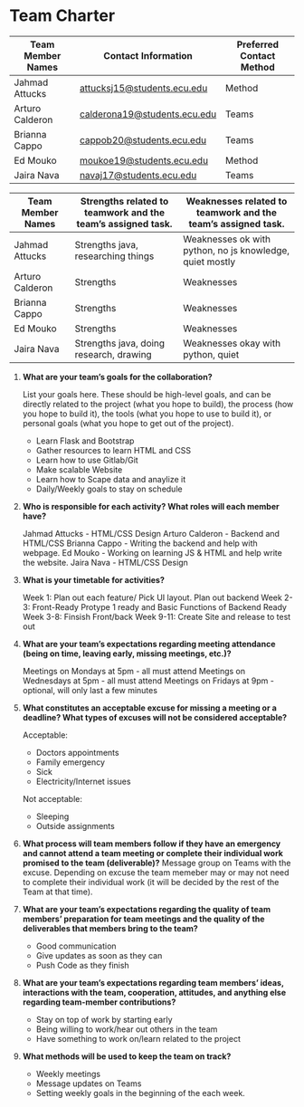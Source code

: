 Team Charter
============
| Team Member Names | Contact Information        | Preferred Contact Method |
| ----------------- | -------------------------- | ------------------------ |
| Jahmad Attucks        | attucksj15@students.ecu.edu     | Method                   |
| Arturo Calderon          | calderona19@students.ecu.edu |  Teams          |
| Brianna Cappo         | cappob20@students.ecu.edu     | Teams                   |
| Ed Mouko | moukoe19@students.ecu.edu     | Method                   |
| Jaira Nava      | navaj17@students.ecu.edu     | Teams                   |

| Team Member Names | Strengths related to teamwork and the team’s assigned task. | Weaknesses related to teamwork and the team’s assigned task. |
| -------------------- | ----------------------------------------------------------- | ------------------------------------------------------------ |
| Jahmad Attucks          | Strengths java, researching things    | Weaknesses  ok with python, no js knowledge, quiet mostly           |
| Arturo Calderon          | Strengths     | Weaknesses             |
| Brianna Cappo           | Strengths     | Weaknesses             |
| Ed Mouko          | Strengths     | Weaknesses             |
| Jaira Nava          | Strengths java, doing research, drawing    | Weaknesses okay with python, quiet            |

1. **What are your team’s goals for the collaboration?**

	List your goals here. These should be high-level goals, and can be directly related to the project (what you hope to build), the process (how you hope to build it), the tools (what you hope to use to build it), or personal goals (what you hope to get out of the project).
   - Learn Flask and Bootstrap
   - Gather resources to learn HTML and CSS
   - Learn how to use Gitlab/Git
   - Make scalable Website
   - Learn how to Scape data and anaylize it
   - Daily/Weekly goals to stay on schedule 

2. **Who is responsible for each activity? What roles will each member have?**

   Jahmad Attucks		- HTML/CSS Design 
   Arturo Calderon		- Backend and HTML/CSS 
   Brianna Cappo		- Writing the backend and help with webpage. 
   Ed Mouko				- Working on learning JS & HTML and help write the website.
   Jaira Nava			- HTML/CSS Design 

3. **What is your timetable for activities?**  

   Week 1: Plan out each feature/ Pick UI layout. Plan out backend 
   Week 2-3: Front-Ready Protype 1 ready and Basic Functions of Backend Ready 
   Week 3-8: Finsish Front/back 
   Week 9-11: Create Site and release to test out

4. **What are your team’s expectations regarding meeting attendance (being on time, leaving early, missing meetings, etc.)?**

   Meetings on Mondays at 5pm - all must attend 
   Meetings on Wednesdays at 5pm - all must attend 
   Meetings on Fridays at 9pm  - optional, will only last a few minutes

5. **What constitutes an acceptable excuse for missing a meeting or a deadline?  What types of excuses will not be considered acceptable?**

   Acceptable:
   - Doctors appointments 
   - Family emergency
   - Sick
   - Electricity/Internet issues

   Not acceptable:
      - Sleeping
      - Outside assignments


6. **What process will team members follow if they have an emergency and cannot attend a team meeting or complete their individual work promised to the team (deliverable)?**
   Message group on Teams with the excuse. Depending on excuse the team memeber may or may not need to complete their individual work (it will be decided by the rest of the Team at that time).


7. **What are your team’s expectations regarding the quality of team members’ preparation for team meetings and the quality of the deliverables that members bring to the team?**
   - Good communication
   - Give updates as soon as they can
   - Push Code as they finish


8. **What are your team’s expectations regarding team members’ ideas, interactions with the team, cooperation, attitudes, and anything else regarding team-member contributions?**
   - Stay on top of work by starting early 
   - Being willing to work/hear out others in the team
   - Have something to work on/learn related to the project


9. **What methods will be used to keep the team on track?**
   - Weekly meetings
   - Message updates on Teams 
   - Setting weekly goals in the beginning of the each week.
